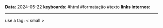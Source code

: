 
**Data:** 2024-05-22
**keyboards:** #html #formatação #texto 
**links internos:** 
___
use a tag: < small >
